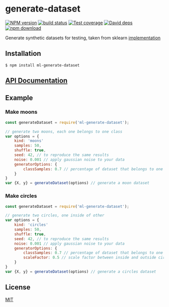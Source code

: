 # generate-dataset

  [![NPM version][npm-image]][npm-url]
  [![build status][travis-image]][travis-url]
  [![Test coverage][codecov-image]][codecov-url]
  [![David deps][david-image]][david-url]
  [![npm download][download-image]][download-url]

Generate synthetic datasets for testing, taken from sklearn [implementation](https://github.com/scikit-learn/scikit-learn/blob/ef5cb84a/sklearn/datasets/samples_generator.py#L572)

## Installation

`$ npm install ml-generate-dataset`

## [API Documentation](https://mljs.github.io/generate-dataset/)

## Example

### Make moons
```js
const generateDataset = require('ml-generate-dataset');

// generate two moons, each one belongs to one class
var options = {
    kind: 'moons'
    samples: 50,
    shuffle: true,
    seed: 42, // to reproduce the same results
    noise: 0.001 // apply gaussian noise to your data
    generatorOptions: {
        classSamples: 0.7 // percentage of dataset that belongs to one class
    }
}
var {X, y} = generateDataset(options) // generate a moon dataset
```

### Make circles
```js
const generateDataset = require('ml-generate-dataset');

// generate two circles, one inside of other
var options = {
    kind: 'circles'
    samples: 50,
    shuffle: true,
    seed: 42, // to reproduce the same results
    noise: 0.001 // apply gaussian noise to your data
    generatorOptions: {
        classSamples: 0.7 // percentage of dataset that belongs to one class
        scaleFactor: 0.5 // scale factor between inside and outside circle
    }
}
var {X, y} = generateDataset(options) // generate a circles dataset
```

## License

[MIT](./LICENSE)

[npm-image]: https://img.shields.io/npm/v/ml-generate-dataset.svg?style=flat-square
[npm-url]: https://www.npmjs.com/package/ml-generate-dataset
[travis-image]: https://img.shields.io/travis/mljs/generate-dataset/master.svg?style=flat-square
[travis-url]: https://travis-ci.org/mljs/generate-dataset
[codecov-image]: https://img.shields.io/codecov/c/github/mljs/generate-dataset.svg?style=flat-square
[codecov-url]: https://codecov.io/gh/mljs/generate-dataset
[david-image]: https://img.shields.io/david/mljs/generate-dataset.svg?style=flat-square
[david-url]: https://david-dm.org/mljs/generate-dataset
[download-image]: https://img.shields.io/npm/dm/ml-generate-dataset.svg?style=flat-square
[download-url]: https://www.npmjs.com/package/ml-generate-dataset
